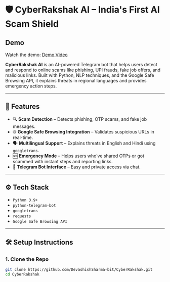 # 🛡️ CyberRakshak AI – India's First AI Scam Shield

## Demo
Watch the demo: [Demo Video](assets/your-video.mp4)

**CyberRakshak AI** is an AI-powered Telegram bot that helps users detect and respond to online scams like phishing, UPI frauds, fake job offers, and malicious links. Built with Python, NLP techniques, and the Google Safe Browsing API, it explains threats in regional languages and provides emergency action steps.

---

## 🚀 Features

- 🔍 **Scam Detection** – Detects phishing, OTP scams, and fake job messages.
- 🌐 **Google Safe Browsing Integration** – Validates suspicious URLs in real-time.
- 🗣 **Multilingual Support** – Explains threats in English and Hindi using `googletrans`.
- 🆘 **Emergency Mode** – Helps users who’ve shared OTPs or got scammed with instant steps and reporting links.
- 💬 **Telegram Bot Interface** – Easy and private access via chat.

---

## ⚙️ Tech Stack

- `Python 3.9+`
- `python-telegram-bot`
- `googletrans`
- `requests`
- `Google Safe Browsing API`

---

## 🛠️ Setup Instructions

### 1. Clone the Repo

```bash
git clone https://github.com/DevashishSharma-bit/CyberRakshak.git
cd CyberRakshak
